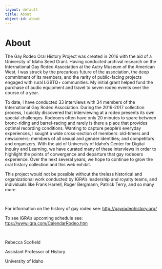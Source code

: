 ```yaml
---
layout: default
title: About
object-id: about
---
```

<div class="about-section ">
<div class="about-content">
<h1>About </h1>
<p class="pt-4">The Gay Rodeo Oral History Project was created in 2016 with the aid of a University of Idaho Seed Grant. Having conducted archival research on the International Gay Rodeo Association at the Autry Museum of the American West, I was struck by the precarious future of the association, the deep commitment of its members, and the rarity of public-facing projects engaged with rural LGBTQ+ communities. My initial grant helped fund the purchase of audio equipment and travel to seven rodeo events over the course of a year.</p> 
<p>To date, I have conducted 33 interviews with 34 members of the International Gay Rodeo Association. During the 2016-2017 collection process, I quickly discovered that interviewing at a rodeo presents its own special challenges. Rodeoers often have only 20 minutes to spare between bronc-riding and barrel-racing and rarely is there a place that provides optimal recording conditions. Wanting to capture people’s everyday experiences, I sought a wide cross-section of members: old-timers and newcomers; members of all sexual and gender identities; and competitors and organizers. With the aid of University of Idaho’s Center for Digital Inquiry and Learning, we have curated many of these interviews in order to highlight the points of convergence and departure that gay rodeoers experience. Over the next several years, we hope to continue to grow the oral history collection and this web exhibit.</p> 
<p>This project would not be possible without the tireless historical and organizational work conducted by IGRA’s leadership and royalty teams, and individuals like Frank Harrell, Roger Bergmann, Patrick Terry, and so many more.</p> 
<br/>
<p>For information on the history of gay rodeo see: <a href="http://gayrodeohistory.org/" target="_blank">http://gayrodeohistory.org/</a></p> 
<p>To see IGRA’s upcoming schedule see: <a href="https://www.igra.com/CalendarRodeo.htm" target="_blank">ttps://www.igra.com/CalendarRodeo.htm</a></p>
<br/>
<p>Rebecca Scofield</p>
<p>Assistant Professor of History</p>
<p class="pb-3">University of Idaho</p>

</div>
</div>



